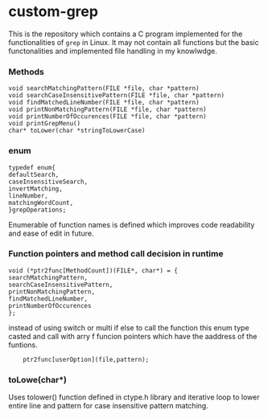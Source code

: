 # custom-grep
This is the repository which contains a C program implemented for the functionalities of `grep` in Linux. It may not contain all functions but  the basic functonalities and implemented file handling in my knowlwdge. 


### Methods 

    void searchMatchingPattern(FILE *file, char *pattern)
    void searchCaseInsensitivePattern(FILE *file, char *pattern)
    void findMatchedLineNumber(FILE *file, char *pattern)
    void printNonMatchingPattern(FILE *file, char *pattern)
    void printNumberOfOccurences(FILE *file, char *pattern)
    void printGrepMenu()
    char* toLower(char *stringToLowerCase)

### enum
    typedef enum{
    defaultSearch,
    caseInsensitiveSearch,
    invertMatching,
    lineNumber,
    matchingWordCount,
    }grepOperations;

Enumerable of function names is defined which improves code readability and ease of edit in future. 

### Function pointers and method call decision in runtime
    void (*ptr2func[MethodCount])(FILE*, char*) = {
    searchMatchingPattern,
    searchCaseInsensitivePattern,
    printNonMatchingPattern,
    findMatchedLineNumber,
    printNumberOfOccurences
    };

instead of using switch or multi if else to call the function this enum type casted and call with arry f funcion pointers which have the aaddress of the funtions. 

        ptr2func[userOption](file,pattern);

### toLowe(char*) 
Uses tolower() function defined in ctype.h library and iterative loop to lower entire line and pattern for case insensitive pattern matching. 

